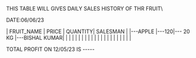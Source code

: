 THIS TABLE WILL GIVES  DAILY SALES HISTORY OF THR FRUIT\

DATE:06/06/23

|  FRUIT_NAME 	|  PRICE 	| QUANTITY| SALESMAN |
|---APPLE	|---120|--- 20 KG |---BISHAL KUMAR|
|   	|   	|
|   	|   	|
|   	|   	|
|   	|   	|
|   	|   	|
|   	|   	|
|   	|   	|


TOTAL PROFIT ON 12/05/23 IS -----
